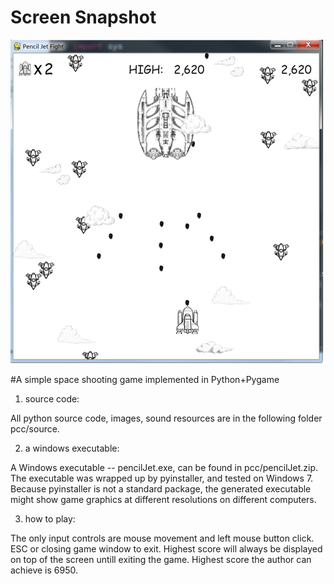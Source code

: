 # Screen Snapshot
![image](https://github.com/botaojia/pygame/blob/pencilJet/pcc/source/images/cover.png)

#A simple space shooting game implemented in Python+Pygame

1. source code:

All python source code, images, sound resources are in the following folder
pcc/source.

2. a windows executable:

A Windows executable -- pencilJet.exe, can be found in pcc/pencilJet.zip.
The executable was wrapped up by pyinstaller, and tested on Windows 7.
Because pyinstaller is not a standard package, the generated executable
might show game graphics at different resolutions on different computers.

3. how to play:

The only input controls are mouse movement and left mouse button click.
ESC or closing game window to exit.
Highest score will always be displayed on top of the screen untill exiting the game.
Highest score the author can achieve is 6950.


